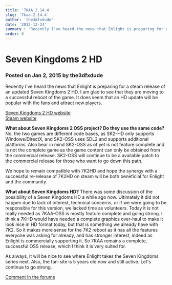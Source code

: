 ```yaml
---
title: '7KAA 2.14.4'
slug: '7kaa-2.14.4'
author: 'the3dfxdude'
date: '2012-12-24'
summary : "Recently I've heard the news that Enlight is preparing for a steam release of an updated Seven Kingdoms 2 HD."
order: 0
---
```


# Seven Kingdoms 2 HD

### Posted on Jan 2, 2015 by the3dfxdude

Recently I've heard the news that Enlight is preparing for a steam release of an updated Seven Kingdoms 2 HD. I am glad to see that they are moving to a successful reboot of the game. It does seem that an HD update will be popular with the fans and attract new players.

[Seven Kingdoms 2 HD website](https://www.sevenkingdoms2.com/)<br>
[Steam website](http://steamcommunity.com/sharedfiles/filedetails/?id=324734478)

**What about Seven Kingdoms 2 OSS project? Do they use the same code?**
No, the two games are different code bases, as SK2-HD only supports Windows/DirectX, and SK2-OSS uses SDL2 and supports additional platforms. Also bear in mind SK2-OSS as of yet is not feature complete and is not the complete game as the game content can only be obtained from the commercial release. SK2-OSS will continue to be a available patch to the commercial release for those who want to go down this path.

We hope to remain compatible with 7K2HD and hope the synergy with a successful re-release of 7K2HD on steam will be both beneficial for Enlight and the community.

**What about Seven Kingdoms HD?**
There was some discussion of the possibility of a Seven Kingdoms HD a while ago now. Ultimately it did not happen due to lack of interest, technical concerns, or if we were going to be responsible for this version, we lacked time as volunteers. Today it is not really needed as 7KAA-OSS is mostly feature complete and going strong. I think a 7KHD would have needed a complete graphics over-haul to make it look nice in HD format today, but that is something we already have with 7K2. So it makes more sense for the 7K2 reboot as it has all the features everyone was asking for already, and has stronger interest, indeed as Enlight is commercially supporting it. So 7KAA remains a complete, successful OSS release, which I think it is very suited for.

As always, it will be nice to see where Enlight takes the Seven Kingdoms series next. Also, the fan-site is 5 years old now and still active. Let's continue to go strong.

[Comment in the forums](http://www.7kfans.com/forums/viewtopic.php?f=9&t=746)
